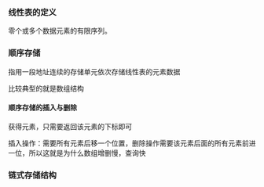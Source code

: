 ### 线性表的定义

零个或多个数据元素的有限序列。

### 顺序存储

指用一段地址连续的存储单元依次存储线性表的元素数据

比较典型的就是数组结构

#### 顺序存储的插入与删除

获得元素，只需要返回该元素的下标即可

插入操作：需要所有元素后移一个位置，删除操作需要该元素后面的所有元素前进一位，所以这就是为什么数组增删慢，查询快

### 链式存储结构







